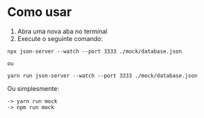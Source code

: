 # Como usar

1. Abra uma nova aba no terminal
2. Execute o seguinte comando:

```
npx json-server --watch --port 3333 ./mock/database.json

ou

yarn run json-server --watch --port 3333 ./mock/database.json
```
Ou simplesmente:

```
-> yarn run mock
-> npm run mock
```


